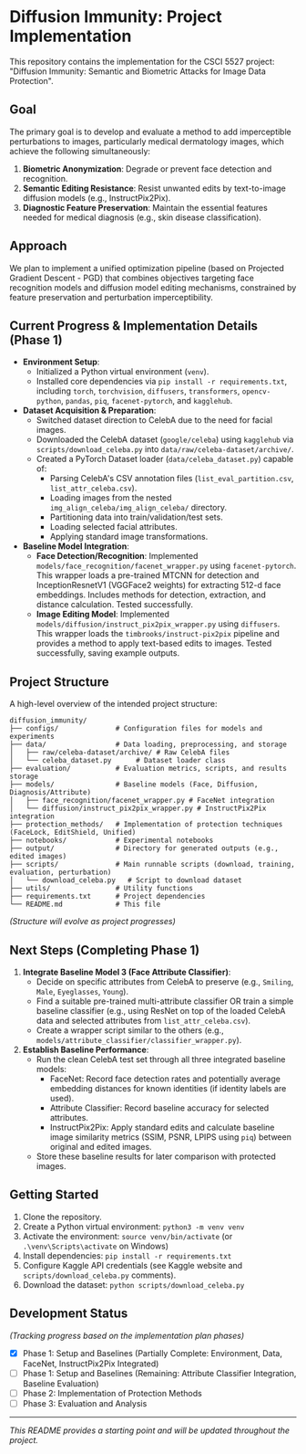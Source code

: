 # Diffusion Immunity: Project Implementation

This repository contains the implementation for the CSCI 5527 project: "Diffusion Immunity: Semantic and Biometric Attacks for Image Data Protection".

## Goal

The primary goal is to develop and evaluate a method to add imperceptible perturbations to images, particularly medical dermatology images, which achieve the following simultaneously:

1.  **Biometric Anonymization**: Degrade or prevent face detection and recognition.
2.  **Semantic Editing Resistance**: Resist unwanted edits by text-to-image diffusion models (e.g., InstructPix2Pix).
3.  **Diagnostic Feature Preservation**: Maintain the essential features needed for medical diagnosis (e.g., skin disease classification).

## Approach

We plan to implement a unified optimization pipeline (based on Projected Gradient Descent - PGD) that combines objectives targeting face recognition models and diffusion model editing mechanisms, constrained by feature preservation and perturbation imperceptibility.

## Current Progress & Implementation Details (Phase 1)

-   **Environment Setup**:
    -   Initialized a Python virtual environment (`venv`).
    -   Installed core dependencies via `pip install -r requirements.txt`, including `torch`, `torchvision`, `diffusers`, `transformers`, `opencv-python`, `pandas`, `piq`, `facenet-pytorch`, and `kagglehub`.
-   **Dataset Acquisition & Preparation**:
    -   Switched dataset direction to CelebA due to the need for facial images.
    -   Downloaded the CelebA dataset (`google/celeba`) using `kagglehub` via `scripts/download_celeba.py` into `data/raw/celeba-dataset/archive/`.
    -   Created a PyTorch Dataset loader (`data/celeba_dataset.py`) capable of:
        -   Parsing CelebA's CSV annotation files (`list_eval_partition.csv`, `list_attr_celeba.csv`).
        -   Loading images from the nested `img_align_celeba/img_align_celeba/` directory.
        -   Partitioning data into train/validation/test sets.
        -   Loading selected facial attributes.
        -   Applying standard image transformations.
-   **Baseline Model Integration**:
    -   **Face Detection/Recognition**: Implemented `models/face_recognition/facenet_wrapper.py` using `facenet-pytorch`. This wrapper loads a pre-trained MTCNN for detection and InceptionResnetV1 (VGGFace2 weights) for extracting 512-d face embeddings. Includes methods for detection, extraction, and distance calculation. Tested successfully.
    -   **Image Editing Model**: Implemented `models/diffusion/instruct_pix2pix_wrapper.py` using `diffusers`. This wrapper loads the `timbrooks/instruct-pix2pix` pipeline and provides a method to apply text-based edits to images. Tested successfully, saving example outputs.

## Project Structure

A high-level overview of the intended project structure:

```
diffusion_immunity/
├── configs/              # Configuration files for models and experiments
├── data/                 # Data loading, preprocessing, and storage
│   ├── raw/celeba-dataset/archive/ # Raw CelebA files
│   └── celeba_dataset.py      # Dataset loader class
├── evaluation/           # Evaluation metrics, scripts, and results storage
├── models/               # Baseline models (Face, Diffusion, Diagnosis/Attribute)
│   ├── face_recognition/facenet_wrapper.py # FaceNet integration
│   └── diffusion/instruct_pix2pix_wrapper.py # InstructPix2Pix integration
├── protection_methods/   # Implementation of protection techniques (FaceLock, EditShield, Unified)
├── notebooks/            # Experimental notebooks
├── output/               # Directory for generated outputs (e.g., edited images)
├── scripts/              # Main runnable scripts (download, training, evaluation, perturbation)
│   └── download_celeba.py   # Script to download dataset
├── utils/                # Utility functions
├── requirements.txt      # Project dependencies
└── README.md             # This file
```
*(Structure will evolve as project progresses)*

## Next Steps (Completing Phase 1)

1.  **Integrate Baseline Model 3 (Face Attribute Classifier)**:
    -   Decide on specific attributes from CelebA to preserve (e.g., `Smiling`, `Male`, `Eyeglasses`, `Young`).
    -   Find a suitable pre-trained multi-attribute classifier OR train a simple baseline classifier (e.g., using ResNet on top of the loaded CelebA data and selected attributes from `list_attr_celeba.csv`).
    -   Create a wrapper script similar to the others (e.g., `models/attribute_classifier/classifier_wrapper.py`).
2.  **Establish Baseline Performance**:
    -   Run the clean CelebA test set through all three integrated baseline models:
        -   FaceNet: Record face detection rates and potentially average embedding distances for known identities (if identity labels are used).
        -   Attribute Classifier: Record baseline accuracy for selected attributes.
        -   InstructPix2Pix: Apply standard edits and calculate baseline image similarity metrics (SSIM, PSNR, LPIPS using `piq`) between original and edited images.
    -   Store these baseline results for later comparison with protected images.

## Getting Started

1.  Clone the repository.
2.  Create a Python virtual environment: `python3 -m venv venv`
3.  Activate the environment: `source venv/bin/activate` (or `.\venv\Scripts\activate` on Windows)
4.  Install dependencies: `pip install -r requirements.txt`
5.  Configure Kaggle API credentials (see Kaggle website and `scripts/download_celeba.py` comments).
6.  Download the dataset: `python scripts/download_celeba.py`

## Development Status

*(Tracking progress based on the implementation plan phases)*

- [X] Phase 1: Setup and Baselines (Partially Complete: Environment, Data, FaceNet, InstructPix2Pix Integrated)
- [ ] Phase 1: Setup and Baselines (Remaining: Attribute Classifier Integration, Baseline Evaluation)
- [ ] Phase 2: Implementation of Protection Methods
- [ ] Phase 3: Evaluation and Analysis

---

*This README provides a starting point and will be updated throughout the project.* 
